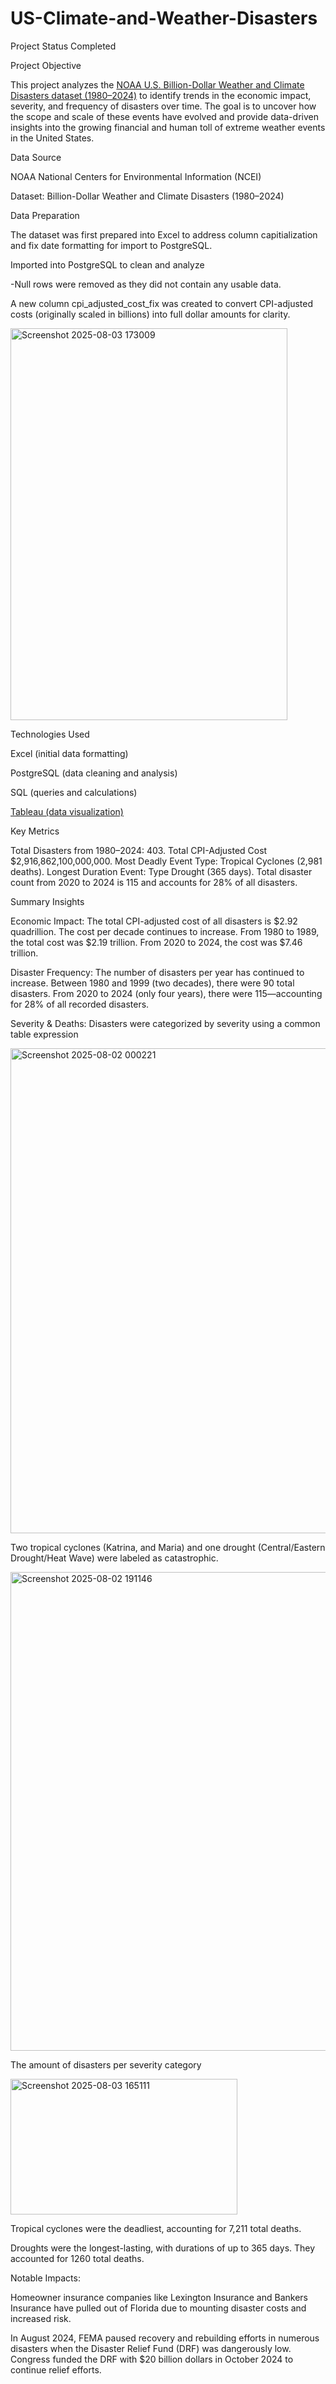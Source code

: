 # US-Climate-and-Weather-Disasters
Project Status
Completed

Project Objective

This project analyzes the [NOAA U.S. Billion-Dollar Weather and Climate Disasters dataset (1980–2024)](https://www.ncei.noaa.gov/access/metadata/landing-page/bin/iso?id=gov.noaa.nodc:0209268) to identify trends in the economic impact, severity, and frequency of disasters over time. The goal is to uncover how the scope and scale of these events have evolved and provide data-driven insights into the growing financial and human toll of extreme weather events in the United States.

Data Source

NOAA National Centers for Environmental Information (NCEI)

Dataset: Billion-Dollar Weather and Climate Disasters (1980–2024)

Data Preparation

The dataset was first prepared into Excel to address column capitialization and fix date formatting for import to PostgreSQL.

Imported into PostgreSQL to clean and analyze

  -Null rows were removed as they did not contain any usable data.

A new column cpi_adjusted_cost_fix was created to convert CPI-adjusted costs (originally scaled in billions) into full dollar amounts for clarity.

 <img width="443" height="627" alt="Screenshot 2025-08-03 173009" src="https://github.com/user-attachments/assets/ef29f68f-079c-4b88-878a-d756b1cef2c9" />


Technologies Used

Excel (initial data formatting)

PostgreSQL (data cleaning and analysis)

SQL (queries and calculations)

[Tableau (data visualization)](https://public.tableau.com/views/ClimateandWeatherDisastersDataVisualization/TheIncreasingThreatFromClimateandWeatherDisasters?:language=en-US&:sid=&:redirect=auth&:display_count=n&:origin=viz_share_link)

Key Metrics

Total Disasters from 1980–2024:	403.
Total CPI-Adjusted Cost	$2,916,862,100,000,000.
Most Deadly Event Type:	Tropical Cyclones (2,981 deaths).
Longest Duration Event: Type	Drought (365 days).
Total disaster count from 2020 to 2024 is 115 and accounts for 28% of all disasters.

Summary Insights

Economic Impact:
The total CPI-adjusted cost of all disasters is $2.92 quadrillion. The cost per decade continues to increase. From 1980 to 1989, the total cost was $2.19 trillion. From 2020 to 2024, the cost was $7.46 trillion.

Disaster Frequency:
The number of disasters per year has continued to increase. Between 1980 and 1999 (two decades), there were 90 total disasters. From 2020 to 2024 (only four years), there were 115—accounting for 28% of all recorded disasters.

Severity & Deaths:
Disasters were categorized by severity using a common table expression

<img width="1158" height="776" alt="Screenshot 2025-08-02 000221" src="https://github.com/user-attachments/assets/3061a13f-e806-4ca0-8453-df3baa2c4819" />

Two tropical cyclones (Katrina, and Maria) and one drought (Central/Eastern Drought/Heat Wave) were labeled as catastrophic. 

<img width="1249" height="766" alt="Screenshot 2025-08-02 191146" src="https://github.com/user-attachments/assets/0341d39a-89af-4a1a-8c60-57b17e823f3a" />

The amount of disasters per severity category

<img width="363" height="217" alt="Screenshot 2025-08-03 165111" src="https://github.com/user-attachments/assets/ac2bc584-5227-4fcb-b9a7-0a7020cd6790" />

Tropical cyclones were the deadliest, accounting for 7,211 total deaths.

Droughts were the longest-lasting, with durations of up to 365 days. They accounted for 1260 total deaths.

Notable Impacts:

Homeowner insurance companies like Lexington Insurance and Bankers Insurance have pulled out of Florida due to mounting disaster costs and increased risk.

In August 2024, FEMA paused recovery and rebuilding efforts in numerous disasters when the Disaster Relief Fund (DRF) was dangerously low. Congress funded the DRF with $20 billion dollars in October 2024 to continue relief efforts.
